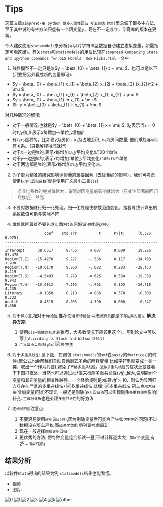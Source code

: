 # Tips

这篇文章`simpread-用 python 做多元线性回归 方法总结.html`里总结了很多中方法,至于其中说的有些方法只能有一个因变量`y`，现在不一定成立，毕竟库的版本在更新。  

个人建议使用`statsmodels`来分析(可以对字符串型数据自动建立虚拟变量，如需指定可看[这里](https://www.statsmodels.org/dev/examples/notebooks/generated/ols.html#OLS-with-dummy-variables))。有关`stata`和`statsmodels`的用法比较在`simpread-Comparing Stata and Ipython Commands for OLS Models  Rob Hicks.html`一文中

1. 线性模型不一定只是说$y = \beta_{0} + \beta_{1} x + \mu $，也可以是以下(只要把另外看成新的变量即可):  
- $y = \beta_{0} + \beta_{1} x_{1} + \beta_{2} x_{2} + \beta_{2} (x_{2})^2  + \mu $  
- $y = \beta_{0} + \beta_{1} x_{1} + \beta_{2} x_{1} x_{2}  + \mu $
- $y = \beta_{0} + \beta_{1} ln x_{1}  + \mu $
- $ln y = \beta_{0} + \beta_{1} ln x_{1}  + \mu $

对几种情况的解释:  
- 对于一般情况,也就是$y = \beta_{0} + \beta_{1} x + \mu $, $\beta_{0}$表示当$x=0$时的`y`值,$\beta_{1}$表示$x$每增加一单位,$y$增加$\beta$
- 有$x_{1} x_{2}$这种的，比如说$y$为房价，$x_{1}$为占地面积, $x_{2}$为房间数量, 他们乘机与`y`间有关系。(只要解释得同就行)
- 对于$x$一边是$ln$的,表示$x$每增加`1%`,$y$平均变化$b/100$个单位
- 对于$y$一边是$ln$的,表示$x$每增加1单位,$y$平均变化`(100b)%`个单位
- 对于两边都是$ln$的,表示$x$每增加`1%`,y平均变化`b%`。

2. 为了更为精准的研究影响评价量的重要因素（去除量纲的影响），我们可考虑使用`标准化回归系数`(就是使用广义最小二乘`gls`)
> 标准化系数的绝对值越大，说明对因变量的影响就越大（只关注显著的回归系数哦）
> 然而

3. 不要对数据进行归一化处理。归一化处理使参数范围变化，接着导致计算出的系数数值可能与实际不符

4. 置信区间最好不要包含0,因为`t`的原假设`H0`就是$\beta$为`0`
```shell
                  coef    std err          t      P>|t|      [0.025      0.975]
-------------------------------------------------------------------------------
Intercept      38.6517      9.456      4.087      0.000      19.826      57.478
Region[T.E]   -15.4278      9.727     -1.586      0.117     -34.793       3.938
Region[T.N]   -10.0170      9.260     -1.082      0.283     -28.453       8.419
Region[T.S]    -4.5483      7.279     -0.625      0.534     -19.039       9.943
Region[T.W]   -10.0913      7.196     -1.402      0.165     -24.418       4.235
Literacy       -0.1858      0.210     -0.886      0.378      -0.603       0.232
Wealth          0.4515      0.103      4.390      0.000       0.247       0.656
```

5. 对于`异方差`,相对于`bp检验`,推荐使用`怀特检验`(两者`原假设`都是`不存在异方差`)。**解决异方差**:  
    1. 使用`ols`+`稳健的标准误`(推荐，大多数情况下应该用这个)，写到论文中可以写上`According to Stock and Watson(2011)`
    2. `广义最小二乘法`(`gls`)
    ![异方差](res/异方差.png)

6. 对于`多重共线性`:
   见下图，在调包(`statsmodels`的`smf`或`pasty`的`dmatrices`)的时候`R`型公式也会帮我们自动自动删去多余的解释变量(比如字符串型变成一类一类，取出一个作为对照),避免了`严格多重共线性`。`近似多重共线性`的症状还是要看下下图打框处。当然也可以通过`vif`值来检测多重共线性($vif_{m}$越大,说明第$m$个变量和其它变量的相关性越强。一个经验规则是:如果$vif>10$，则认为该回归方程存在严重的多重共线性)
   ![多重共线性](./res/多重共线性.png)
   处理:
   ![多重共线性](./res/多重共线性的处理.png)
   第三点`增大容量`(增加变量)可能不现实,一般还是删除(`逐步回归法`可以实现剔除`多重共线性`影响)  
   补充: `主成分分析`也是处理`多重共线性`的好方法

7. `逐步回归法`注意点:
   1. 不要轻易使用`逐步回归分析`,因为剔除变量后可能会产生如`内生性`的问题(不过数模没有那么严格;而`经济学`类的期刊要考虑周到)
   2. 现在一般选择`向后逐步回归`
   3. 更优秀的方法: 将每种变量组合都试一遍(不过计算量太大，如$k$个变量,有$2^{k}-1$种可能)

## 结果分析
以软件`Stata`得出的结果为例,`statsmodels`结果也能看懂。

- [视频](https://www.bilibili.com/video/BV1U54y1R7iL/)
- 图片:

![0](./res/0.jpg)
![1](./res/1.jpg)
![2](./res/2.jpg)
![3](./res/3.jpg)
![4](./res/4.jpg)
![5](./res/5.jpg)
![other](./res/other.jpg)
